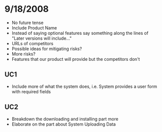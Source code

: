 # 9/18/2008 #
  * No future tense
  * Include Product Name
  * Instead of saying optional features say something along the lines of "Later versions will include..."
  * URLs of competitors
  * Possible ideas for mitigating risks?
  * More risks?
  * Features that our product will provide but the competitors don't

## UC1 ##
  * Include more of what the system does, i.e. System provides a user form with required fields

## UC2 ##
  * Breakdown the downloading and installing part more
  * Elaborate on the part about System Uploading Data